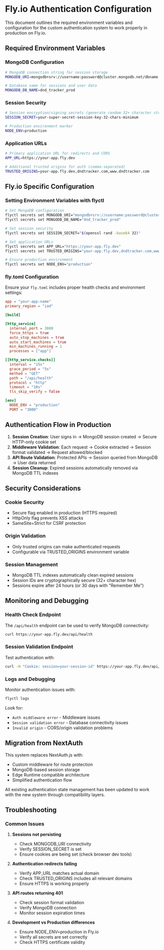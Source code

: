 # Fly.io Authentication Configuration

This document outlines the required environment variables and configuration for the custom authentication system to work
properly in production on Fly.io.

## Required Environment Variables

### MongoDB Configuration
```bash
# MongoDB connection string for session storage
MONGODB_URI=mongodb+srv://username:password@cluster.mongodb.net/dbname

# Database name for sessions and user data
MONGODB_DB_NAME=dnd_tracker_prod
```

### Session Security
```bash
# Session encryption/signing secrets (generate random 32+ character strings)
SESSION_SECRET=your-super-secret-session-key-32-chars-minimum

# Production environment marker
NODE_ENV=production
```

### Application URLs
```bash
# Primary application URL for redirects and CORS
APP_URL=https://your-app.fly.dev

# Additional trusted origins for auth (comma-separated)
TRUSTED_ORIGINS=your-app.fly.dev,dndtracker.com,www.dndtracker.com
```

## Fly.io Specific Configuration

### Setting Environment Variables with flyctl

```bash
# Set MongoDB configuration
flyctl secrets set MONGODB_URI="mongodb+srv://username:password@cluster.mongodb.net/dbname"
flyctl secrets set MONGODB_DB_NAME="dnd_tracker_prod"

# Set session security
flyctl secrets set SESSION_SECRET="$(openssl rand -base64 32)"

# Set application URLs
flyctl secrets set APP_URL="https://your-app.fly.dev"
flyctl secrets set TRUSTED_ORIGINS="your-app.fly.dev,dndtracker.com,www.dndtracker.com"

# Ensure production environment
flyctl secrets set NODE_ENV="production"
```

### fly.toml Configuration

Ensure your `fly.toml` includes proper health checks and environment settings:

```toml
app = "your-app-name"
primary_region = "iad"

[build]

[http_service]
  internal_port = 3000
  force_https = true
  auto_stop_machines = true
  auto_start_machines = true
  min_machines_running = 1
  processes = ["app"]

[[http_service.checks]]
  interval = "15s"
  grace_period = "5s"
  method = "GET"
  path = "/api/health"
  protocol = "http"
  timeout = "10s"
  tls_skip_verify = false

[env]
  NODE_ENV = "production"
  PORT = "3000"
```

## Authentication Flow in Production

1. **Session Creation**: User signs in → MongoDB session created → Secure HTTP-only cookie set
2. **Middleware Validation**: Each request → Cookie extracted → Session format validated → Request allowed/blocked
3. **API Route Validation**: Protected APIs → Session queried from MongoDB → User data returned
4. **Session Cleanup**: Expired sessions automatically removed via MongoDB TTL indexes

## Security Considerations

### Cookie Security
- Secure flag enabled in production (HTTPS required)
- HttpOnly flag prevents XSS attacks
- SameSite=Strict for CSRF protection

### Origin Validation
- Only trusted origins can make authenticated requests
- Configurable via TRUSTED_ORIGINS environment variable

### Session Management
- MongoDB TTL indexes automatically clean expired sessions
- Session IDs are cryptographically secure (32+ character hex)
- Sessions expire after 24 hours (or 30 days with "Remember Me")

## Monitoring and Debugging

### Health Check Endpoint
The `/api/health` endpoint can be used to verify MongoDB connectivity:

```bash
curl https://your-app.fly.dev/api/health
```

### Session Validation Endpoint
Test authentication with:

```bash
curl -H "Cookie: session=your-session-id" https://your-app.fly.dev/api/auth/session
```

### Logs and Debugging
Monitor authentication issues with:

```bash
flyctl logs
```

Look for:
- `Auth middleware error` - Middleware issues
- `Session validation error` - Database connectivity issues  
- `Invalid origin` - CORS/origin validation problems

## Migration from NextAuth

This system replaces NextAuth.js with:
- Custom middleware for route protection
- MongoDB-based session storage
- Edge Runtime compatible architecture
- Simplified authentication flow

All existing authentication state management has been updated to work with the new system through compatibility layers.

## Troubleshooting

### Common Issues

1. **Sessions not persisting**
   - Check MONGODB_URI connectivity
   - Verify SESSION_SECRET is set
   - Ensure cookies are being set (check browser dev tools)

2. **Authentication redirects failing**
   - Verify APP_URL matches actual domain
   - Check TRUSTED_ORIGINS includes all relevant domains
   - Ensure HTTPS is working properly

3. **API routes returning 401**
   - Check session format validation
   - Verify MongoDB connection
   - Monitor session expiration times

4. **Development vs Production differences**
   - Ensure NODE_ENV=production in Fly.io
   - Verify all secrets are set correctly
   - Check HTTPS certificate validity
